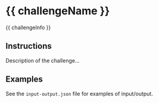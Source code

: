 # {{ challengeName }}

{{ challengeInfo }}

## Instructions

Description of the challenge...

## Examples

See the `input-output.json` file for examples of input/output.
